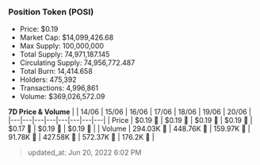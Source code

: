 
  ### Position Token (POSI)
  - Price: $0.19
  - Market Cap: $14,099,426.68
  - Max Supply: 100,000,000
  - Total Supply: 74,971,187.145
  - Circulating Supply: 74,956,772.487
  - Total Burn: 14,414.658
  - Holders: 475,392
  - Transactions: 4,996,861
  - Volume: $369,026,572.09

  **7D Price & Volume**
  | | 14&#x2F;06 | 15&#x2F;06 | 16&#x2F;06 | 17&#x2F;06 | 18&#x2F;06 | 19&#x2F;06 | 20&#x2F;06 |
  |---|---|---|---|---|---|---|---|
  | Price | $0.19 🔻 | $0.19 🚀 | $0.19 🔻 | $0.19 🚀 | $0.17 🔻 | $0.19 🚀 | $0.19 🔻 |
  | Volume | 294.03K 🔻 | 448.76K 🚀 | 159.97K 🔻 | 91.78K 🔻 | 427.58K 🚀 | 572.37K 🚀 | 176.2K 🔻 |

  > updated_at: Jun 20, 2022 6:02 PM
